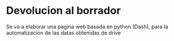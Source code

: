 # Devolucion al borrador

Se va a elaborar una pagina web basada en python (Dash), para la automatizacion de las datas obtenidas de drive
